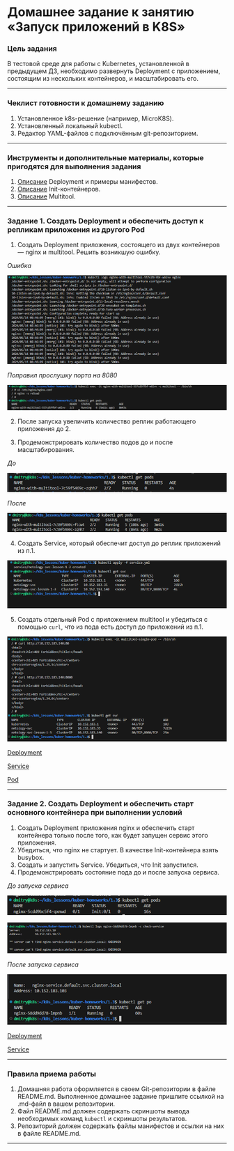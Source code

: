 # Домашнее задание к занятию «Запуск приложений в K8S»

### Цель задания

В тестовой среде для работы с Kubernetes, установленной в предыдущем ДЗ, необходимо развернуть Deployment с приложением, состоящим из нескольких контейнеров, и масштабировать его.

------

### Чеклист готовности к домашнему заданию

1. Установленное k8s-решение (например, MicroK8S).
2. Установленный локальный kubectl.
3. Редактор YAML-файлов с подключённым git-репозиторием.

------

### Инструменты и дополнительные материалы, которые пригодятся для выполнения задания

1. [Описание](https://kubernetes.io/docs/concepts/workloads/controllers/deployment/) Deployment и примеры манифестов.
2. [Описание](https://kubernetes.io/docs/concepts/workloads/pods/init-containers/) Init-контейнеров.
3. [Описание](https://github.com/wbitt/Network-MultiTool) Multitool.

------

### Задание 1. Создать Deployment и обеспечить доступ к репликам приложения из другого Pod

1. Создать Deployment приложения, состоящего из двух контейнеров — nginx и multitool. Решить возникшую ошибку.

*Ошибка*

![alt text](img/image.png)

*Поправил прослушку порта на 8080*

![alt text](img/image-1.png)


2. После запуска увеличить количество реплик работающего приложения до 2.



3. Продемонстрировать количество подов до и после масштабирования.

*До*

![alt text](img/image-3.png)

*После*

![alt text](img/image-2.png)

4. Создать Service, который обеспечит доступ до реплик приложений из п.1.

![alt text](img/image-4.png)

5. Создать отдельный Pod с приложением multitool и убедиться с помощью `curl`, что из пода есть доступ до приложений из п.1.

![alt text](img/image-5.png)

[Deployment](https://github.com/Dmitrywh1/kuber-homeworks/blob/main/1.3/deployment.yml0)

[Service](https://github.com/Dmitrywh1/kuber-homeworks/blob/main/1.3/service.yml)

[Pod](https://github.com/Dmitrywh1/kuber-homeworks/blob/main/1.3/pod.yml)

------

### Задание 2. Создать Deployment и обеспечить старт основного контейнера при выполнении условий

1. Создать Deployment приложения nginx и обеспечить старт контейнера только после того, как будет запущен сервис этого приложения.
2. Убедиться, что nginx не стартует. В качестве Init-контейнера взять busybox.
3. Создать и запустить Service. Убедиться, что Init запустился.
4. Продемонстрировать состояние пода до и после запуска сервиса.

*До запуска сервиса*

![alt text](img/image-6.png)

![alt text](img/image-8.png)

*После запуска сервиса*

![alt text](img/image-9.png)

[Deployment](https://github.com/Dmitrywh1/kuber-homeworks/blob/main/1.3/pod.yml)

[Service](https://github.com/Dmitrywh1/kuber-homeworks/blob/main/1.3/service-nginx.yml)

------

### Правила приема работы

1. Домашняя работа оформляется в своем Git-репозитории в файле README.md. Выполненное домашнее задание пришлите ссылкой на .md-файл в вашем репозитории.
2. Файл README.md должен содержать скриншоты вывода необходимых команд `kubectl` и скриншоты результатов.
3. Репозиторий должен содержать файлы манифестов и ссылки на них в файле README.md.

------
